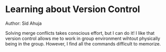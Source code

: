 # Learning about Version Control

Author: Sid Ahuja

Solving merge conflicts takes conscious effort, but I can do it!
I like that version control allows me to work in group environment wihtout physically being in the group.
However, I find all the commands difficult to memorize.